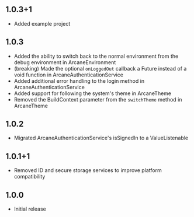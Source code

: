 
## 1.0.3+1

* Added example project

## 1.0.3

* Added the ability to switch back to the normal environment from the debug environment in ArcaneEnvironment
* (breaking) Made the optional `onLoggedOut` callback a Future instead of a void function in ArcaneAuthenticationService
* Added additional error handling to the login method in ArcaneAuthenticationService
* Added support for following the system's theme in ArcaneTheme
* Removed the BuildContext parameter from the `switchTheme` method in ArcaneTheme

## 1.0.2

* Migrated ArcaneAuthenticationService's isSignedIn to a ValueListenable

## 1.0.1+1

* Removed ID and secure storage services to improve platform compatibility

## 1.0.0

* Initial release
